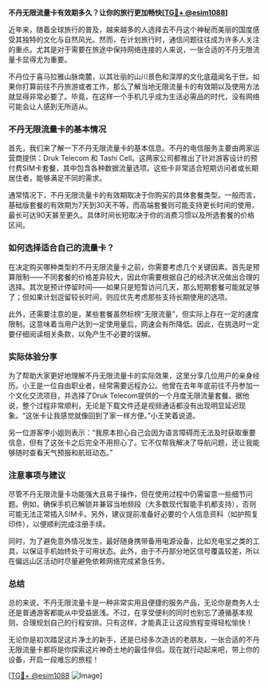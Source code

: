 **不丹无限流量卡有效期多久？让你的旅行更加畅快[[TG💪+ @esim1088](https://t.me/s/esim1088)]**

近年来，随着全球旅行的普及，越来越多的人选择去不丹这个神秘而美丽的国度感受其独特的文化与自然风光。然而，在计划旅行时，通信问题往往成为许多人关注的重点。尤其是对于需要在旅途中保持网络连接的人来说，一张合适的不丹无限流量卡显得尤为重要。

不丹位于喜马拉雅山脉南麓，以其壮丽的山川景色和深厚的文化底蕴闻名于世。如果你打算前往不丹旅游或者工作，那么了解当地无限流量卡的有效期以及使用方法就显得非常必要了。毕竟，在这样一个手机几乎成为生活必需品的时代，没有网络可能会让人感到无所适从。

### 不丹无限流量卡的基本情况

首先，我们来了解一下不丹无限流量卡的基本信息。不丹的电信服务主要由两家运营商提供：Druk Telecom 和 Tashi Cell。这两家公司都推出了针对游客设计的预付费SIM卡套餐，其中包含各种数据流量选项。这些卡非常适合短期访问者或长期居住者，能够满足不同的需求。

通常情况下，不丹无限流量卡的有效期取决于你购买的具体套餐类型。一般而言，基础版套餐的有效期为7天到30天不等，而高端套餐则可能支持更长时间的使用，最长可达90天甚至更久。具体时间长短取决于你的消费习惯以及所选套餐的价格区间。

### 如何选择适合自己的流量卡？

在决定购买哪种类型的不丹无限流量卡之前，你需要考虑几个关键因素。首先是预算限制——不同套餐的价格差异较大，因此你需要根据自己的经济状况做出合理的选择。其次是预计停留时间——如果只是短暂访问几天，那么短期套餐可能就足够了；但如果计划逗留较长时间，则应优先考虑那些支持长期使用的选项。

此外，还需要注意的是，某些套餐虽然标榜“无限流量”，但实际上存在一定的速度限制。这意味着当用户达到一定使用量后，网速会有所降低。因此，在挑选时一定要仔细阅读相关条款，以免产生不必要的误解。

### 实际体验分享

为了帮助大家更好地理解不丹无限流量卡的实际效果，这里分享几位用户的亲身经历。小王是一位自由职业者，经常需要远程办公。他曾在去年年底前往不丹参加一个文化交流项目，并选择了Druk Telecom提供的一个月度无限流量套餐。据他说，整个过程非常顺利，无论是下载文件还是视频通话都没有出现明显延迟现象。“这张卡让我感觉就像回到了家一样方便。”小王笑着说道。

另一位游客李小姐则表示：“我原本担心自己会因为语言障碍而无法及时获取重要信息，但有了这张卡之后完全不用担心了。它不仅帮我解决了导航问题，还让我能够随时查看天气预报和航班动态。”

### 注意事项与建议

尽管不丹无限流量卡功能强大且易于操作，但在使用过程中仍需留意一些细节问题。例如，确保手机已解锁并兼容当地频段（大多数现代智能手机都支持），否则可能无法正常插入SIM卡。另外，建议提前准备好必要的个人信息资料（如护照复印件），以便顺利完成注册手续。

同时，为了避免意外情况发生，最好随身携带备用电源设备，比如充电宝之类的工具，以保证手机始终处于可用状态。此外，由于不丹部分地区信号覆盖较差，所以在偏远山区活动时尽量避免依赖网络完成紧急任务。

### 总结

总的来说，不丹无限流量卡是一种非常实用且便捷的服务产品，无论你是商务人士还是普通游客都能从中受益匪浅。不过，在享受便利的同时也别忘了遵循基本规则，合理规划自己的行程安排。只有这样，才能真正让这段旅程变得轻松愉快！

无论你是初次踏足这片净土的新手，还是已经多次造访的老朋友，一张合适的不丹无限流量卡都将是你探索这片神奇土地的最佳伴侣。现在就行动起来吧，带上你的设备，开启一段难忘的旅程！

[[TG💪+ @esim1088](https://t.me/s/esim1088) ![Image](https://i.postimg.cc/4NQfJmqS/Snipaste-2025-05-13-00-14-12.png)]